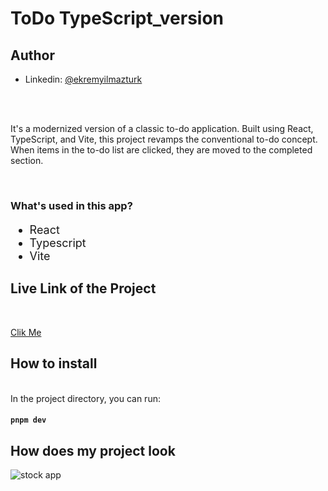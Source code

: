 <h1>ToDo TypeScript_version</h1>


## Author
- Linkedin: [@ekremyilmazturk](https://www.linkedin.com/in/ekrem-yilmazturk/)

<br>
<br>

<p>It's a modernized version of a classic to-do application. Built using React, TypeScript, and Vite, this project revamps the conventional to-do concept. When items in the to-do list are clicked, they are moved to the completed section. </p>

<br>

<h3>What's used in this app?</h3>
<ul style="font-size: 18px;">
  <li>React</li>
  <li>Typescript</li>
  <li>Vite</li>
</ul>


<h2>Live Link of the Project</h2>

<br>

[Clik Me](https://todo-typescript-version-9h6d.vercel.app/)


 
<h2>How to install</h2>


<br>
In the project directory, you can run:

#### `pnpm dev`

<h2>How does my project look</h2>

![stock app](https://github.com/ekrem18/ekrem18/assets/130497212/4de056dc-4f4f-40ff-82c7-27caa584725f)
